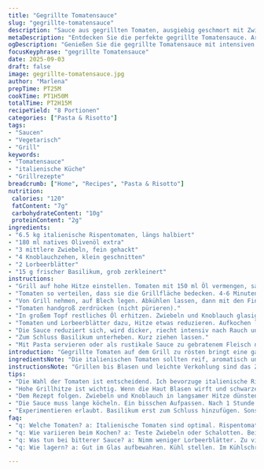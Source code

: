 ```yaml
---
title: "Gegrillte Tomatensauce"
slug: "gegrillte-tomatensauce"
description: "Sauce aus gegrillten Tomaten, ausgiebig geschmort mit Zwiebeln, Knoblauch, Lorbeer und frischem Basilikum. Die Tomaten werden auf dem Grill geröstet, dann von der Haut befreit und mit Kräutern langsam eingekocht. Kein Mehl, keine tierischen Produkte, gluten- und laktosefrei, perfekt für Pasta oder leichte Fleischgerichte."
metaDescription: "Entdecken Sie die perfekte gegrillte Tomatensauce. Aromatisch, glutenfrei und ideal für Pasta oder Fleischgerichte."
ogDescription: "Genießen Sie die gegrillte Tomatensauce mit intensiven Aromen. Ideal für Pasta oder als rustikale Beilage."
focusKeyphrase: "gegrillte Tomatensauce"
date: 2025-09-03
draft: false
image: gegrillte-tomatensauce.jpg
author: "Marlena"
prepTime: PT25M
cookTime: PT1H50M
totalTime: PT2H15M
recipeYield: "8 Portionen"
categories: ["Pasta & Risotto"]
tags:
- "Saucen"
- "Vegetarisch"
- "Grill"
keywords:
- "Tomatensauce"
- "italienische Küche"
- "Grillrezepte"
breadcrumb: ["Home", "Recipes", "Pasta & Risotto"]
nutrition: 
 calories: "120"
 fatContent: "7g"
 carbohydrateContent: "10g"
 proteinContent: "2g"
ingredients:
- "6.5 kg italienische Rispentomaten, längs halbiert"
- "180 ml natives Olivenöl extra"
- "3 mittlere Zwiebeln, fein gehackt"
- "4 Knoblauchzehen, klein geschnitten"
- "2 Lorbeerblätter"
- "15 g frischer Basilikum, grob zerkleinert"
instructions:
- "Grill auf hohe Hitze einstellen. Tomaten mit 150 ml Öl vermengen, salzen, pfeffern."
- "Tomaten so verteilen, dass sie die Grillfläche bedecken. 4-6 Minuten pro Seite, bis die Haut schwarze Blasen wirft und das Fruchtfleisch weich wird."
- "Von Grill nehmen, auf Blech legen. Abkühlen lassen, dann mit den Fingern Haut abziehen. Tomaten sanft ausdrücken, Kerne entfernen, in Schüssel füllen."
- "Tomaten handgroß zerdrücken (nicht pürieren)."
- "In großem Topf restliches Öl erhitzen. Zwiebeln und Knoblauch glasig dünsten, aufpassen, dass sie nicht braun werden – besser langsam als zu heiß."
- "Tomaten und Lorbeerblätter dazu, Hitze etwas reduzieren. Aufkochen lassen, dann 1 Stunde 50 Minuten simmern, gelegentlich umrühren."
- "Die Sauce reduziert sich, wird dicker, riecht intensiv nach Rauch und Basilikum. Salz und Pfeffer nach Geschmack."
- "Zum Schluss Basilikum unterheben. Kurz ziehen lassen."
- "Mit Pasta servieren oder als rustikale Sauce zu gebratenem Fleisch nehmen."
introduction: "Gegrillte Tomaten auf dem Grill zu rösten bringt eine ganz andere Aromaduftwolke als rohe Tomaten. Der leichte Rauch, das Karamellisieren auf der Haut – unverzichtbar. Dann die Haut ablösen, so bleibt nur purer Geschmack und sanfte Säure. Tomaten einzekochen ist langwierig, aber je länger, desto tiefgründiger. Ich habe experimentiert: mehr Öl macht die Sauce cremiger, weniger Gemüse/Tomaten stückig. Basilikum ideal ganz zum Schluss, sonst wird es manchmal bitter. Lorbeer ist klassisch, aber für Abwechslung probiere ich mal Thymian oder Oregano – verändert Charakter total, gibt mehr Tiefe. Beim Grillen nicht hetzen! Wer keine Kräuter hat, probiert gemahlenen Rosmarin."
ingredientsNote: "Die italienischen Tomaten sollten reif, aromatisch und fest sein – nicht zu saftig, damit die Sauce nicht verwässert. Statt Rispentomaten gingen Romatomaten gut, aber Kernigkeit ist wichtig. Ich habe oft auch Strauchtomaten mit genommen, die geben Süße. Das Olivenöl bitte hochwertig wählen, es ist Geschmacksträger und schützt vor Verbrennen. Für Zwiebeln gehen auch Schalotten, milder, aber Zwiebeln bringen mehr Biss. Knoblauch frisch, nie pulverisiert. Als Kräuter locker frisch, immer getrockneter eher sparsam. Lorbeerblätter geben diese leicht bittere Eleganz, aber besser nur 2 Blätter – zuviel bitter. Statt Basilikum mal frische Petersilie, gibt frischen Twist. Notfalls TK ist besser als gar nichts. Tomaten grillen geht auch im Backofen unter Grill-Funktion, aber der Grillgeschmack fehlt dann."
instructionsNote: "Grillen bis Blasen und leichte Verkohlung sind das Ziel – der Rauch zwängt sich ins Fruchtfleisch. Dabei unbedingt die Tomaten halbieren, sonst dauert es ewig, oder sie garen nicht gleich. Für besonders schnelle Variante höre ich auf das Knacken und Röhren vom Grill, je leiser, desto zu durchgegart. Beim Abkühlen nicht die Haut abbrechen, sonst schmeckt es „gehackt“. Die Menge der Flüssigkeit in der Schüssel gibt Auskunft: Zu viel muss reduziert werden. Ich drücke die Tomaten vorsichtig, damit nicht zuviel Saft verloren geht. Beim Anbraten von Zwiebeln und Knoblauch zählt Geduld und Mittelhitze, sonst schmeckt die Sauce später scharf oder unangenehm bitter. Das lange Kochen bewirkt Konzentration, man sieht wie die Sauce eindickt, sie wird samtig. Zwischenzeitlich probieren, nachwürzen, besonders mit der Salzmenge nicht sparen. Basilikum nicht kochen lassen, sonst wird es schmeckmatschig. Für Notfall: Fertigtomaten grob hacken und schnell andünsten, ersetzt aber nie gegrilltes Aroma. Übrig gebliebene Sauce kühlt super im Glas, schmeckt am nächsten Tag fast noch besser."
tips:
- "Die Wahl der Tomaten ist entscheidend. Ich bevorzuge italienische Rispentomaten. Sie sind reif und aromatisch. Romatomaten tun's auch, aber weniger intensiv. Vermeidet zu saftige Tomaten. Die Sauce wird sonst wässrig."
- "Hohe Grillhitze ist wichtig. Wenn die Haut Blasen wirft und schwarze Stellen hat, ist es genau richtig. Das gibt den einzigartigen Geschmack. Geduld beim Grillen, die Aromastoffe entwickeln sich dadurch besser."
- "Dem Rezept folgen. Zwiebeln und Knoblauch in langsamer Hitze dünsten. Wird's zu heiß, wird's bitter. Halbe Minuten zwischendurch ausprobieren. Probieren bringt Klarheit. Weniger Salz ist besser als zu viel."
- "Die Sauce muss lange köcheln. Ein bisschen Aufpassen. Nach 1 Stunde 50 Minuten ist sie fast fertig. Dicker und intensiv. Der Rauchgeschmack ist unverwechselbar. Gelegentlich umrühren, damit nichts ansetzt."
- "Experimentieren erlaubt. Basilikum erst zum Schluss hinzufügen. Sonst wird's bitter und matschig. Ich verwende auch Oregano oder Thymian für einen anderen Geschmack. Kräuter können variieren, je nach Saison."
faq:
- "q: Welche Tomaten? a: Italienische Tomaten sind optimal. Rispentomaten bevorzugen. Romatomaten sind auch gut. Achte auf Reife und Perfektion."
- "q: Wie variieren beim Kochen? a: Teste Zwiebeln oder Schalotten. Beides gibt einen anderen Geschmack. Geduld beim Anbraten ist wichtig."
- "q: Was tun bei bitterer Sauce? a: Nimm weniger Lorbeerblätter. Zu viele machen es unangenehm. Zuckertomaten können helfen."
- "q: Wie lagern? a: Gut im Glas aufbewahren. Kühl stellen. Im Kühlschrank bleibt die Sauce frisch. Am nächsten Tag intensiver."

---
```

